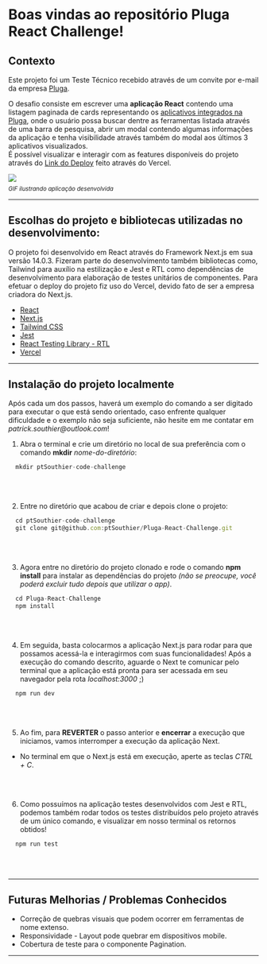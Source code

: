 # Boas vindas ao repositório Pluga React Challenge!

## Contexto

Este projeto foi um Teste Técnico recebido através de um convite por e-mail da empresa [Pluga](https://pluga.co/).

O desafio consiste em escrever uma <b>aplicação React</b> contendo uma listagem paginada de cards representando os [aplicativos integrados na Pluga](https://pluga.co/ferramentas_search.json), onde o usuário possa buscar dentre as ferramentas listada através de uma barra de pesquisa, abrir um modal contendo algumas informações da aplicação e tenha visibilidade através também do modal aos últimos 3 aplicativos visualizados.
<br> É possível visualizar e interagir com as features disponíveis do projeto através do [Link do Deploy](https://pluga-react-challenge.vercel.app/) feito através do Vercel.

![](https://github.com/ptSouthier/Pluga-React-Challenge/blob/main/public/ApplicationGIF.gif)
<sub><br>_GIF ilustrando aplicação desenvolvida_</sub>

---

## Escolhas do projeto e bibliotecas utilizadas no desenvolvimento:

O projeto foi desenvolvido em React através do Framework Next.js em sua versão 14.0.3. Fizeram parte do desenvolvimento também bibliotecas como, Tailwind para auxílio na estilização e Jest e RTL como dependências de desenvolvimento para elaboração de testes unitários de componentes. Para efetuar o deploy do projeto fiz uso do Vercel, devido fato de ser a empresa criadora do Next.js.

* [React](https://react.dev/)<br>
* [Next.js](https://nextjs.org/)<br>
* [Tailwind CSS](https://tailwindcss.com/)<br>
* [Jest](https://jestjs.io/pt-BR/)<br>
* [React Testing Library - RTL](https://testing-library.com/docs/react-testing-library/intro/)<br>
* [Vercel](https://vercel.com/)<br>

---

## Instalação do projeto localmente

Após cada um dos passos, haverá um exemplo do comando a ser digitado para executar o que está sendo orientado, caso enfrente qualquer dificuldade e o exemplo não seja suficiente, não hesite em me contatar em _patrick.southier@outlook.com_!

1. Abra o terminal e crie um diretório no local de sua preferência com o comando **mkdir** _nome-do-diretório_:
```javascript
  mkdir ptSouthier-code-challenge
```

<br><br>

2. Entre no diretório que acabou de criar e depois clone o projeto:
```javascript
  cd ptSouthier-code-challenge
  git clone git@github.com:ptSouthier/Pluga-React-Challenge.git
```

<br><br>

3. Agora entre no diretório do projeto clonado e rode o comando **npm install** para instalar as dependências do projeto _(não se preocupe, você poderá excluir tudo depois que utilizar o app)_. 
```javascript
  cd Pluga-React-Challenge
  npm install
```

<br><br>

4. Em seguida, basta colocarmos a aplicação Next.js para rodar para que possamos acessá-la e interagirmos com suas funcionalidades! Após a execução do comando descrito, aguarde o Next te comunicar pelo terminal que a aplicação está pronta para ser acessada em seu navegador pela rota _localhost:3000_ ;)
```javascript
  npm run dev
```

<br><br>

5. Ao fim, para **REVERTER** o passo anterior e **encerrar** a execução que iniciamos, vamos interromper a execução da aplicação Next.
 * No terminal em que o Next.js está em execução, aperte as teclas _CTRL + C_.

<br><br>

6. Como possuímos na aplicação testes desenvolvidos com Jest e RTL, podemos também rodar todos os testes distribuídos pelo projeto através de um único comando, e visualizar em nosso terminal os retornos obtidos!
```javascript
  npm run test
```

<br><br>


---


## Futuras Melhorias / Problemas Conhecidos

* Correção de quebras visuais que podem ocorrer em ferramentas de nome extenso.
* Responsividade - Layout pode quebrar em dispositivos mobile.
* Cobertura de teste para o componente Pagination.

---
